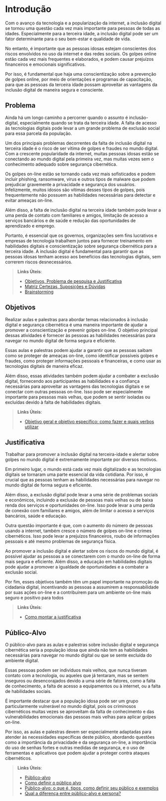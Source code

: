# Introdução

Com o avanço da tecnologia e a popularização da internet, a inclusão digital se tornou uma questão cada vez mais importante para pessoas de todas as idades. Especialmente para a terceira idade, a inclusão digital pode ser um fator determinante para o seu bem-estar e qualidade de vida.

No entanto, é importante que as pessoas idosas estejam conscientes dos riscos envolvidos no uso da internet e das redes sociais. Os golpes online estão cada vez mais frequentes e elaborados, e podem causar prejuízos financeiros e emocionais significativos.

Por isso, é fundamental que haja uma conscientização sobre a prevenção de golpes online, por meio de orientações e programas de capacitação, para que as pessoas da terceira idade possam aproveitar as vantagens da inclusão digital de maneira segura e consciente.



## Problema

 Ainda há um longo caminho a percorrer quando o assunto é inclusão-digital, especialmente quando se trata da terceira idade. A falta de acesso às tecnologias digitais pode levar a um grande problema de exclusão social para essa parcela da população.

Um dos principais problemas decorrentes da falta de inclusão digital na terceira idade é o risco de ser vítima de golpes e fraudes no mundo digital. Com a crescente popularidade da internet, muitas pessoas idosas estão se conectando ao mundo digital pela primeira vez, mas muitas vezes sem o conhecimento adequado sobre segurança cibernética.

Os golpes on-line estão se tornando cada vez mais sofisticados e podem incluir phishing, ransomware, vírus e outros tipos de malware que podem prejudicar gravemente a privacidade e segurança dos usuários. Infelizmente, muitos idosos são vítimas desses tipos de golpes, pois frequentemente não possuem as habilidades necessárias para detectar e evitar ameaças on-line.

Além disso, a falta de inclusão digital na terceira idade também pode levar a uma perda de contato com familiares e amigos, limitação de acesso a serviços bancários e de saúde e redução das oportunidades de aprendizado e emprego.

Portanto, é essencial que os governos, organizações sem fins lucrativos e empresas de tecnologia trabalhem juntos para fornecer treinamento em habilidades digitais e conscientização sobre segurança cibernética para a terceira idade. A inclusão digital é fundamental para garantir que as pessoas idosas tenham acesso aos benefícios das tecnologias digitais, sem correrem riscos desnecessários.


> **Links Úteis**:
> - [Objetivos, Problema de pesquisa e Justificativa](https://medium.com/@versioparole/objetivos-problema-de-pesquisa-e-justificativa-c98c8233b9c3)
> - [Matriz Certezas, Suposições e Dúvidas](https://medium.com/educa%C3%A7%C3%A3o-fora-da-caixa/matriz-certezas-suposi%C3%A7%C3%B5es-e-d%C3%BAvidas-fa2263633655)
> - [Brainstorming](https://www.euax.com.br/2018/09/brainstorming/)

## Objetivos

Realizar aulas e palestras para abordar temas relacionados à inclusão digital e segurança cibernética é uma maneira importante de ajudar a promover a conscientização e prevenir golpes on-line. O objetivo principal dessas atividades é fornecer às pessoas as habilidades necessárias para navegar no mundo digital de forma segura e eficiente.

Essas aulas e palestras podem ajudar a garantir que as pessoas saibam como se proteger de ameaças on-line, como identificar possíveis golpes e fraudes, como proteger informações pessoais e financeiras, e como usar as tecnologias digitais de maneira eficaz.

Além disso, essas atividades também podem ajudar a combater a exclusão digital, fornecendo aos participantes as habilidades e a confiança necessárias para aproveitar as vantagens das tecnologias digitais e se conectar com outras pessoas on-line. Isso pode ser especialmente importante para pessoas mais velhas, que podem se sentir isoladas ou excluídas devido à falta de habilidades digitais.
 
> **Links Úteis**:
> - [Objetivo geral e objetivo específico: como fazer e quais verbos utilizar](https://blog.mettzer.com/diferenca-entre-objetivo-geral-e-objetivo-especifico/)

## Justificativa

Trabalhar para promover a inclusão digital na terceira-idade e alertar sobre golpes no mundo digital é extremamente importante por diversos motivos.

Em primeiro lugar, o mundo está cada vez mais digitalizado e as tecnologias digitais se tornaram uma parte essencial da vida cotidiana. Por isso, é crucial que as pessoas tenham as habilidades necessárias para navegar no mundo digital de forma segura e eficiente.

Além disso, a exclusão digital pode levar a uma série de problemas sociais e econômicos, incluindo a exclusão de pessoas mais velhas ou de baixa renda dos serviços e oportunidades on-line. Isso pode levar a uma perda de conexão com familiares e amigos, além de limitar o acesso a serviços bancários, saúde e educação.

Outra questão importante é que, com o aumento do número de pessoas usando a internet, também cresce o número de golpes on-line e crimes cibernéticos. Isso pode levar a prejuízos financeiros, roubo de informações pessoais e até mesmo problemas de segurança física.

Ao promover a inclusão digital e alertar sobre os riscos do mundo digital, é possível ajudar as pessoas a se conectarem com o mundo on-line de forma mais segura e eficiente. Além disso, a educação em habilidades digitais pode ajudar a promover a igualdade de oportunidades e a combater a exclusão social.

Por fim, esses objetivos também têm um papel importante na promoção da cidadania digital, incentivando as pessoas a assumirem a responsabilidade por suas ações on-line e a contribuírem para um ambiente on-line mais seguro e positivo para todos

> **Links Úteis**:
> - [Como montar a justificativa](https://guiadamonografia.com.br/como-montar-justificativa-do-tcc/)

## Público-Alvo

O público-alvo para as aulas e palestras sobre inclusão digital e segurança cibernética seria a população idosa que ainda não tem as habilidades necessárias para navegar no mundo digital ou que se sente excluída do ambiente digital.

Essas pessoas podem ser indivíduos mais velhos, que nunca tiveram contato com a tecnologia, ou aqueles que já tentaram, mas se sentem inseguros ou desencorajados devido a uma série de fatores, como a falta de conhecimento, a falta de acesso a equipamentos ou à internet, ou a falta de habilidades sociais.

É importante destacar que a população idosa pode ser um grupo particularmente vulnerável no mundo digital, pois os criminosos cibernéticos muitas vezes se aproveitam da falta de conhecimento e das vulnerabilidades emocionais das pessoas mais velhas para aplicar golpes on-line.

Por isso, as aulas e palestras devem ser especialmente adaptadas para atender às necessidades específicas deste público, abordando questões como a importância da privacidade e da segurança on-line, a importância do uso de senhas fortes e outras medidas de segurança, e o uso de ferramentas e aplicativos que podem ajudar a proteger contra ataques cibernéticos.

> **Links Úteis**:
> - [Público-alvo](https://blog.hotmart.com/pt-br/publico-alvo/)
> - [Como definir o público alvo](https://exame.com/pme/5-dicas-essenciais-para-definir-o-publico-alvo-do-seu-negocio/)
> - [Público-alvo: o que é, tipos, como definir seu público e exemplos](https://klickpages.com.br/blog/publico-alvo-o-que-e/)
> - [Qual a diferença entre público-alvo e persona?](https://rockcontent.com/blog/diferenca-publico-alvo-e-persona/)
